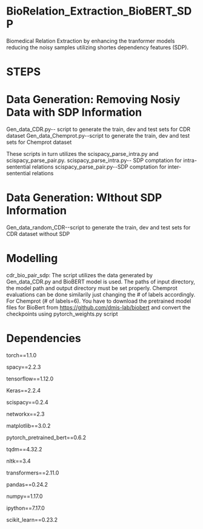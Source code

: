 # BioRelation_Extraction_BioBERT_SDP
Biomedical Relation Extraction by enhancing the tranformer models reducing the noisy samples utilizing shortes dependency features (SDP).

# STEPS



# Data Generation: Removing Nosiy Data with SDP Information
Gen_data_CDR.py-- script to generate the train, dev and test sets for CDR dataset
Gen_data_Chemprot.py--script to generate the train, dev and test sets for Chemprot dataset


These scripts in turn utilizes the scispacy_parse_intra.py and scispacy_parse_pair.py.
scispacy_parse_intra.py-- SDP comptation for intra-sentential relations
scispacy_parse_pair.py--SDP comptation for inter-sentential relations

# Data Generation: WIthout SDP Information
Gen_data_random_CDR--script to generate the train, dev and test sets for CDR dataset without SDP

# Modelling 

cdr_bio_pair_sdp: The script utilizes the data generated by Gen_data_CDR.py and BioBERT model is used.
The paths of input directory, the model path and output directory must be set properly. Chemprot evaluations can be done similarily just changing the # of labels  accordingly. For Chemprot (#  of labels=6). 
You have to download the pretrained model files for BioBert from https://github.com/dmis-lab/biobert and convert the checkpoints using pytorch_weights.py script

# Dependencies
torch==1.1.0

spacy==2.2.3

tensorflow==1.12.0

Keras==2.2.4

scispacy==0.2.4

networkx==2.3

matplotlib==3.0.2

pytorch_pretrained_bert==0.6.2

tqdm==4.32.2

nltk==3.4

transformers==2.11.0

pandas==0.24.2

numpy==1.17.0

ipython==7.17.0

scikit_learn==0.23.2
